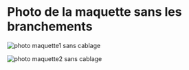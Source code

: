 # Photo de la maquette sans les branchements

![photo maquette1 sans cablage](https://github.com/institut-galilee/2020-potential-eureka/blob/master/projet/photos/maquette1.jpg)

![photo maquette2 sans cablage](https://github.com/institut-galilee/2020-potential-eureka/blob/master/projet/photos/maquette2.jpg)
